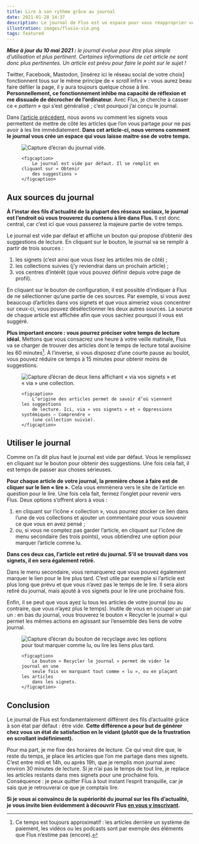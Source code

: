 ```yaml
---
title: Lire à son rythme grâce au journal
date: 2021-01-28 14:37
description: Le journal de Flus est un espace pour vous réapproprier votre temps libre. Présentations.
illustration: images/flusio-via.png
tags: featured
---
```


_**Mise à jour du 10 mai 2021 :** le journal évolue pour être plus simple
d’utilisation et plus pertinent. Certaines informations de cet article ne sont
donc plus pertinentes. Un article est prévu pour faire le point sur le sujet !_

Twitter, Facebook, Mastodon, [insérez ici le réseau social de votre choix]
fonctionnent tous sur le même principe de « <em lang="en">scroll</em>
infini » : vous aurez beau faire défiler la page, il y aura toujours quelque
chose à lire. **Personnellement, ce fonctionnement inhibe ma capacité de
réflexion et me dissuade de décrocher de l’ordinateur.** Avec Flus, je cherche
à casser ce « <em lang="en">pattern</em> » qui s’est généralisé ; c’est
pourquoi j’ai conçu le journal.

Dans [l’article précédent](lire-plus-tard.html), nous avons vu comment les
signets vous permettent de mettre de côté les articles que l’on vous partage
pour ne pas avoir à les lire immédiatement. **Dans cet article-ci, nous verrons
comment le journal vous crée un espace qui vous laisse maitre‧sse de votre
temps.**

<figure>
    <div class="screenshot">
        <img class="illustration screenshot__image" src="images/flusio-news-5.png" alt="Capture d’écran du journal vide.">
    </div>

    <figcaption>
        Le journal est vide par défaut. Il se remplit en cliquant sur « Obtenir
        des suggestions »
    </figcaption>
</figure>

## Aux sources du journal

**À l’instar des fils d’actualité de la plupart des réseaux sociaux, le journal
est l’endroit où vous trouverez du contenu à lire dans Flus.** Il est donc
central, car c’est ici que vous passerez la majeure partie de votre temps.

Le journal est vide par défaut et affiche un bouton qui propose d’obtenir des
suggestions de lecture. En cliquant sur le bouton, le journal va se remplir à
partir de trois sources :

1. les signets (c’est ainsi que vous lisez les articles mis de côté) ;
1. les collections suivies (j’y reviendrai dans un prochain article) ;
1. vos centres d’intérêt (que vous pouvez définir depuis votre page de profil).

En cliquant sur le bouton de configuration, il est possible d’indiquer à Flus
de ne sélectionner qu’une partie de ces sources. Par exemple, si vous avez
beaucoup d’articles dans vos signets et que vous aimeriez vous concentrer sur
ceux-ci, vous pouvez désélectionner les deux autres sources. La source de
chaque article est affichée afin que vous sachiez pourquoi il vous est suggéré.

**Plus important encore : vous pourrez préciser votre temps de lecture idéal.**
Mettons que vous consacrez une heure à votre veille matinale, Flus va se
charger de trouver des articles dont le temps de lecture total avoisine les 60
minutes[^1]. À l’inverse, si vous disposez d’une courte pause au boulot, vous
pouvez réduire ce temps à 15 minutes pour obtenir moins de suggestions.

[^1]: Ce temps est toujours approximatif : les articles derrière un système de
  paiement, les vidéos ou les podcasts sont par exemple des éléments que Flus
  n’estime pas (encore).

<figure>
    <div class="screenshot">
        <img class="illustration screenshot__image" src="images/flusio-via.png" alt="Capture d’écran de deux liens affichant « via vos signets » et « via » une collection.">
    </div>

    <figcaption>
        L’origine des articles permet de savoir d’où viennent les suggestions
        de lecture. Ici, via « vos signets » et « Oppressions systémiques — Comprendre »
        (une collection suivie).
    </figcaption>
</figure>

## Utiliser le journal

Comme on l’a dit plus haut le journal est vide par défaut. Vous le remplissez
en cliquant sur le bouton pour obtenir des suggestions. Une fois cela fait, il
est temps de passer aux choses sérieuses.

**Pour chaque article de votre journal, la première chose à faire est de
cliquer sur le lien « lire ».** Cela vous emmènera vers le site de l’article en
question pour le lire. Une fois cela fait, fermez l’onglet pour revenir vers
Flus. Deux options s’offrent alors à vous :

1. en cliquant sur l’icône « collection », vous pourrez stocker ce lien dans
   l’une de vos collections et ajouter un commentaire pour vous souvenir ce que
   vous en avez pensé ;
1. ou, si vous ne comptez pas garder l’article, en cliquant sur l’icône de menu
   secondaire (les trois points), vous obtiendrez une option pour marquer
   l’article comme lu.

**Dans ces deux cas, l’article est retiré du journal. S’il se trouvait dans vos
signets, il en sera également retiré.**

Dans le menu secondaire, vous remarquerez que vous pouvez également marquer le
lien pour le lire plus tard. C’est utile par exemple si l’article est plus long
que prévu et que vous n’avez pas le temps de le lire. Il sera alors retiré du
journal, mais ajouté à vos signets pour le lire une prochaine fois.

Enfin, il se peut que vous ayez lu tous les articles de votre journal (ou au
contraire, que vous n’ayez plus le temps). Inutile de vous en occuper un par
un : en bas du journal, vous trouverez le bouton « Recycler le journal » qui
permet les mêmes actions en agissant sur l’ensemble des liens de votre journal.

<figure>
    <div class="screenshot">
        <img class="illustration screenshot__image" src="images/flusio-news-recycle.png" alt="Capture d’écran du bouton de recyclage avec les options pour tout marquer comme lu, ou lire les liens plus tard.">
    </div>

    <figcaption>
        Le bouton « Recycler le journal » permet de vider le journal en une
        seule fois en marquant tout comme « lu », ou en plaçant les articles
        dans les signets.
    </figcaption>
</figure>

## Conclusion

Le journal de Flus est fondamentalement différent des fils d’actualité grâce à
son état par défaut : être vide. **Cette différence a pour but de générer chez
vous un état de satisfaction en le vidant (plutôt que de la frustration en
scrollant indéfiniment).**

Pour ma part, je me fixe des horaires de lecture. Ce qui veut dire que, le
reste du temps, je place les articles que l’on me partage dans mes signets.
C’est entre midi et 14h, ou après 19h, que je remplis mon journal avec environ
30 minutes de lecture. Si je n’ai pas le temps de tout lire, je replace les
articles restants dans mes signets pour une prochaine fois. Conséquence :
je peux quitter Flus à tout instant l’esprit tranquille, car je sais que je
retrouverai ce que je comptais lire.

**Si je vous ai convaincu de la supériorité du journal sur les fils d’actualité,
je vous invite bien évidemment à découvrir Flus [en vous y inscrivant](https://app.flus.fr/registration).**
